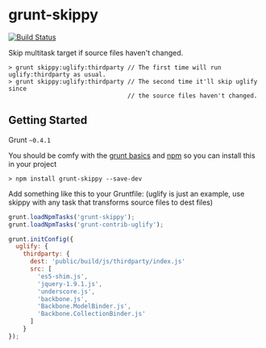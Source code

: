 # grunt-skippy
[![Build Status](https://travis-ci.org/goodeggs/grunt-skippy.png)](https://travis-ci.org/goodeggs/grunt-skippy)

Skip multitask target if source files haven't changed.

```shell
> grunt skippy:uglify:thirdparty // The first time will run uglify:thirdparty as usual.
> grunt skippy:uglify:thirdparty // The second time it'll skip uglify since
                                 // the source files haven't changed.
```

## Getting Started
Grunt `~0.4.1`

You should be comfy with the [grunt basics](http://gruntjs.com/getting-started) and [npm](https://npmjs.org/doc/README.html) so you can install this in your project

```shell
> npm install grunt-skippy --save-dev
```

Add something like this to your Gruntfile: (uglify is just an example, use skippy with any task that transforms source files to dest files)

```js
grunt.loadNpmTasks('grunt-skippy');
grunt.loadNpmTasks('grunt-contrib-uglify');

grunt.initConfig({
  uglify: {
    thirdparty: {
      dest: 'public/build/js/thirdparty/index.js'
      src: [
        'es5-shim.js',
        'jquery-1.9.1.js',
        'underscore.js',
        'backbone.js',
        'Backbone.ModelBinder.js',
        'Backbone.CollectionBinder.js'
      ]
    }
});
```
